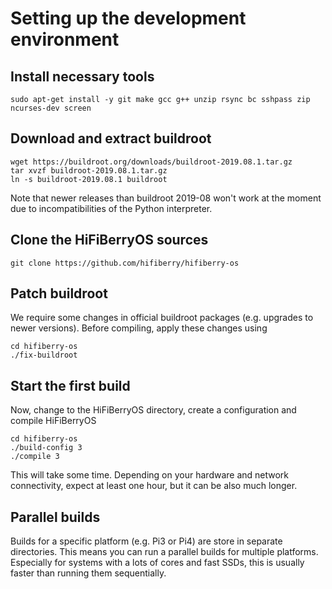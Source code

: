 # Setting up the development environment

## Install necessary tools

```
sudo apt-get install -y git make gcc g++ unzip rsync bc sshpass zip ncurses-dev screen
```

## Download and extract buildroot

```
wget https://buildroot.org/downloads/buildroot-2019.08.1.tar.gz
tar xvzf buildroot-2019.08.1.tar.gz
ln -s buildroot-2019.08.1 buildroot
```
Note that newer releases than buildroot 2019-08 won't work at the moment due to incompatibilities
of the Python interpreter.

## Clone the HiFiBerryOS sources

```
git clone https://github.com/hifiberry/hifiberry-os
```

## Patch buildroot

We require some changes in official buildroot packages (e.g. upgrades to newer versions). Before compiling, 
apply these changes using

```
cd hifiberry-os
./fix-buildroot
```

## Start the first build

Now, change to the HiFiBerryOS directory, create a configuration and compile HiFiBerryOS
```
cd hifiberry-os
./build-config 3
./compile 3
```

This will take some time. Depending on your hardware and network connectivity, expect at least one hour, but it can be also much longer.

## Parallel builds

Builds for a specific platform (e.g. Pi3 or Pi4) are store in separate directories. This means you can run a parallel builds for multiple platforms. Especially for systems with a lots of cores and fast SSDs, this is usually faster than running 
them sequentially. 

